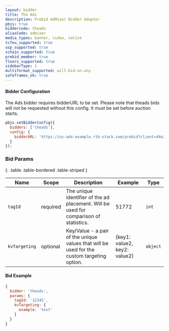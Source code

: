 ```yaml
---
layout: bidder
title: The Ads
description: Prebid AdMixer Bidder Adaptor
pbjs: true
biddercode: theads
aliasCode: admixer
media_types: banner, video, native
tcfeu_supported: true
usp_supported: true
schain_supported: true
prebid_member: true
floors_supported: true
sidebarType: 1
multiformat_supported: will-bid-on-any
safeframes_ok: true
---
```


#### Bidder Configuration

The Ads bidder requires bidderURL to be set. Please note that theads bids will not be requested without this config. It must be set before auction starts.

```js
pbjs.setBidderConfig({
  bidders: ['theads'],
  config: {
    bidderURL: 'https://us-adx-example.rtb-stack.com/prebid?client=44e2d241-5051-4b58-8ac6-f17e13732339&ssp=3&endpoint=777'
  }
});
```

### Bid Params

{: .table .table-bordered .table-striped }

| Name                | Scope    | Description                                                                                | Example                      | Type     |
|---------------------|----------|--------------------------------------------------------------------------------------------|------------------------------|----------|
| `tagId`        | required |The unique identifier of the ad placement. Will be used for comparison of statistics.                             | 51772                        | `int`    |
| `kvTargeting`       | optional | Key/Value - a pair of the unique values that will be used for the custom targeting option. | {key1: value2, key2: value2} | `object` |

#### Bid Example

```js
{
  bidder: 'theads',
  params: {
    tagId: '12345',
    kvTargeting: {
      example: 'test'
    }
  }
}
```
